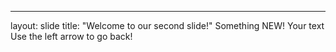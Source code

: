 
---
layout: slide
title: "Welcome to our second slide!"
Something NEW!
Your text
Use the left arrow to go back!
